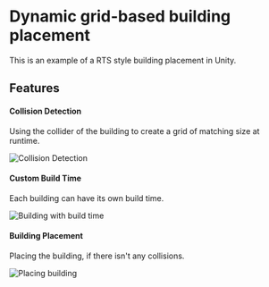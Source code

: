 # Dynamic grid-based building placement

This is an example of a RTS style building placement in Unity.

## Features

#### Collision Detection

Using the collider of the building to create a grid of matching size at runtime.

<img src="https://i.imgflip.com/2prua5.gif" title="Collision Detection"/>

#### Custom Build Time

Each building can have its own build time.

<img src="https://i.imgflip.com/2prumm.gif" title="Building with build time"/>

#### Building Placement

Placing the building, if there isn't any collisions.

<img src="https://i.imgflip.com/2pruht.gif" title="Placing building"/>

